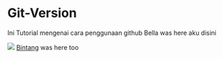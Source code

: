 # Git-Version
Ini Tutorial mengenai cara penggunaan github
Bella was here
aku disini

![](https://media.giphy.com/media/vFKqnCdLPNOKc/giphy.gif)
[Bintang](https://github.com/bpradana) was here too
